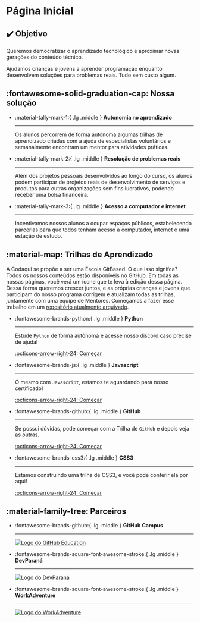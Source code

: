 # Página Inicial

## :heavy_check_mark: Objetivo

Queremos democratizar o aprendizado tecnológico e aproximar novas gerações do conteúdo técnico.

Ajudamos crianças e jovens a aprender programação enquanto desenvolvem soluções para problemas reais. Tudo sem custo algum.

## :fontawesome-solid-graduation-cap: Nossa solução

<div class="grid cards" markdown>

-   :material-tally-mark-1:{ .lg .middle } __Autonomia no aprendizado__

    ---

    Os alunos percorrem de forma autônoma algumas trilhas de aprendizado criadas com a ajuda de especialistas voluntários e semanalmente encontram um mentor para atividades práticas.

-   :material-tally-mark-2:{ .lg .middle } __Resolução de problemas reais__

    ---

    Além dos projetos pessoais desenvolvidos ao longo do curso, os alunos podem participar de projetos reais de desenvolvimento de serviços e produtos para outras organizações sem fins lucrativos, podendo receber uma bolsa financeira.


-   :material-tally-mark-3:{ .lg .middle } __Acesso a computador e internet__

    ---

    Incentivamos nossos alunos a ocupar espaços públicos, estabelecendo parcerias para que todos tenham acesso a computador, internet e uma estação de estudo.


</div>

## :material-map: Trilhas de Aprendizado

A Codaqui se propõe a ser uma Escola GitBased. O que isso signifca? Todos os nossos conteúdos estão disponíveis no GitHub. Em todas as nossas páginas, você verá um ícone que te leva à edição dessa página. Dessa forma queremos crescer juntos, e as próprias crianças e jovens que participam do nosso programa corrigem e atualizam todas as trilhas, juntamente com uma equipe de Mentores. Começamos a fazer esse trabalho em um [repositório atualmente arquivado](https://github.com/codaqui/institucional-trilhas-estudos).

<div class="grid cards" markdown>

-   :fontawesome-brands-python:{ .lg .middle } __Python__

    ---

    Estude `Python` de forma autônoma e acesse nosso discord caso precise de ajuda!

    [:octicons-arrow-right-24: Começar](trilhas/python.md)

-   :fontawesome-brands-js:{ .lg .middle } __Javascript__

    ---

    O mesmo com `Javascript`, estamos te aguardando para nosso certificado!

    [:octicons-arrow-right-24: Começar](trilhas/javascript.md)

-   :fontawesome-brands-github:{ .lg .middle } __GitHub__

    ---

    Se possui dúvidas, pode começar com a Trilha de `GitHub` e depois veja as outras.

    [:octicons-arrow-right-24: Começar](trilhas/github-starter.md)

-   :fontawesome-brands-css3:{ .lg .middle } __CSS3__

    ---

    Estamos construindo uma trilha de CSS3, e você pode conferir ela por aqui!

    [:octicons-arrow-right-24: Começar](trilhas/css3)

</div>

## :material-family-tree: Parceiros

<div class="grid cards" markdown>

-   :fontawesome-brands-github:{ .lg .middle } __GitHub Campus__

    ---

    [![Logo do GitHub Education](https://education.github.com/assets/campus_program-9372374f8cd435dafb8e725cb67ee73b587af7a9b2f176dfec968afe3b05338c.png)](https://education.github.com/schools)

-   :fontawesome-brands-square-font-awesome-stroke:{ .lg .middle } __DevParaná__

    ---

    [![Logo do DevParaná](https://www.devparana.org/img/logo.svg)](https://www.devparana.org)


-   :fontawesome-brands-square-font-awesome-stroke:{ .lg .middle } __WorkAdventure__

    ---

    [![Logo do WorkAdventure](https://workadventu.re/images/general/logo.svg)](https://workadventu.re/)

</div>
